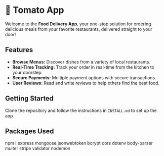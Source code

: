 # 🍔 Tomato App

Welcome to the **Food Delivery App**, your one-stop solution for ordering delicious meals from your favorite restaurants, delivered straight to your door!

## Features
- **Browse Menus:** Discover dishes from a variety of local restaurants.
- **Real-Time Tracking:** Track your order in real-time from the kitchen to your doorstep.
- **Secure Payments:** Multiple payment options with secure transactions.
- **User Reviews:** Read and write reviews to help others find the best food.

## Getting Started
Clone the repository and follow the instructions in `INSTALL.md` to set up the app.

## Packages Used
npm i express mongoose jsonwebtoken bcrypt cors dotenv body-parser multer stripe validator nodemon
